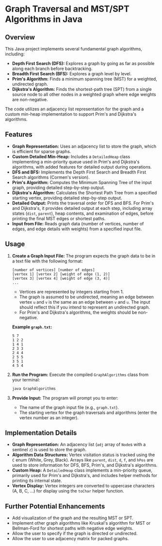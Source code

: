 # Graph Traversal and MST/SPT Algorithms in Java

## Overview

This Java project implements several fundamental graph algorithms, including:

* **Depth First Search (DFS):** Explores a graph by going as far as possible along each branch before backtracking.
* **Breadth First Search (BFS):** Explores a graph level by level.
* **Prim's Algorithm:** Finds a minimum spanning tree (MST) for a weighted, undirected graph.
* **Dijkstra's Algorithm:** Finds the shortest-path tree (SPT) from a single source node to all other nodes in a weighted graph where edge weights are non-negative.

The code utilizes an adjacency list representation for the graph and a custom min-heap implementation to support Prim's and Dijkstra's algorithms.

## Features

* **Graph Representation:** Uses an adjacency list to store the graph, which is efficient for sparse graphs.
* **Custom Detailed Min-Heap:** Includes a `DetailedHeap` class implementing a min-priority queue used in Prim's and Dijkstra's algorithms, with added features for detailed output during operations.
* **DFS and BFS:** Implements the Depth First Search and Breadth First Search algorithms (Cormen's version).
* **Prim's Algorithm:** Computes the Minimum Spanning Tree of the input graph, providing detailed step-by-step output.
* **Dijkstra's Algorithm:** Calculates the Shortest Path Tree from a specified starting vertex, providing detailed step-by-step output.
* **Detailed Output:** Prints the traversal order for DFS and BFS. For Prim's and Dijkstra's, it provides detailed output at each step, including array states (`dist`, `parent`), heap contents, and examination of edges, before printing the final MST edges or shortest paths.
* **Input from File:** Reads graph data (number of vertices, number of edges, and edge details with weights) from a specified input file.

## Usage

1.  **Create a Graph Input File:** The program expects the graph data to be in a text file with the following format:
    ```
    [number of vertices] [number of edges]
    [vertex 1] [vertex 2] [weight of edge (1, 2)]
    [vertex 3] [vertex 4] [weight of edge (3, 4)]
    ...
    ```
    * Vertices are represented by integers starting from 1.
    * The graph is assumed to be undirected, meaning an edge between vertex `u` and `v` is the same as an edge between `v` and `u`. The input should reflect this if you intend to represent an undirected graph.
    * For Prim's and Dijkstra's algorithms, the weights should be non-negative.

    **Example `graph.txt`:**
    ```
    5 7
    1 2 2
    1 4 1
    2 3 3
    2 4 4
    2 5 5
    3 5 1
    4 5 4
    ```

2.  **Run the Program:** Execute the compiled `GraphAlgorithms` class from your terminal:
    ```bash
    java GraphAlgorithms
    ```

3.  **Provide Input:** The program will prompt you to enter:
    * The name of the graph input file (e.g., `graph.txt`).
    * The starting vertex for the graph traversals and algorithms (enter the vertex number as an integer).

## Implementation Details

* **Graph Representation:** An adjacency list (`adj` array of `Node`s with a sentinel `z`) is used to store the graph.
* **Algorithm Data Structures:** Vertex visitation status is tracked using the `C` enum (White, Grey, Black). Arrays like `parent`, `dist`, `d`, `f`, and `hPos` are used to store information for DFS, BFS, Prim's, and Dijkstra's algorithms.
* **Custom Heap:** A `DetailedHeap` class implements a min-priority queue, primarily used for Prim's and Dijkstra's, and includes helper methods for printing its internal state.
* **Vertex Display:** Vertex integers are converted to uppercase characters (A, B, C, ...) for display using the `toChar` helper function.

## Further Potential Enhancements

* Add visualization of the graph and the resulting MST or SPT.
* Implement other graph algorithms like Kruskal's algorithm for MST or Bellman-Ford for shortest paths with negative edge weights.
* Allow the user to specify if the graph is directed or undirected.
* Allow the user to use adjacency matrix for packed graphs.
